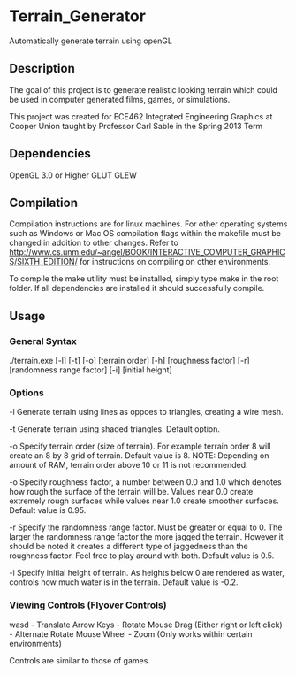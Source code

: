 Terrain_Generator
=================

Automatically generate terrain using openGL

## Description ##

The goal of this project is to generate realistic looking terrain 
which could be used in computer generated films, games, or simulations.

This project was created for ECE462 Integrated Engineering Graphics at
Cooper Union taught by Professor Carl Sable in the Spring 2013 Term

## Dependencies ##

OpenGL 3.0 or Higher
GLUT
GLEW

## Compilation ##

Compilation instructions are for linux machines.  For other operating
systems such as Windows or Mac OS compilation flags within the makefile
must be changed in addition to other changes.  Refer to 
http://www.cs.unm.edu/~angel/BOOK/INTERACTIVE_COMPUTER_GRAPHICS/SIXTH_EDITION/
for instructions on compiling on other environments.

To compile the make utility must be installed, simply type make in the root folder.
If all dependencies are installed it should successfully compile.

## Usage ##

### General Syntax ###
./terrain.exe [-l] [-t] [-o] [terrain order] [-h] [roughness factor]
[-r] [randomness range factor] [-i] [initial height]

### Options ###

-l Generate terrain using lines as oppoes to triangles, creating a wire mesh.

-t Generate terrain using shaded triangles. Default option.

-o Specify terrain order (size of terrain).  For example terrain order 8 will 
   create an 8 by 8 grid of terrain.  Default value is 8.  NOTE: Depending on 
   amount of RAM, terrain order above 10 or 11 is not recommended.
   
-o Specify roughness factor, a number between 0.0 and 1.0 which denotes how rough 
   the surface of the terrain will be.  Values near 0.0 create extremely rough surfaces
   while values near 1.0 create smoother surfaces.  Default value is 0.95.
   
-r Specify the randomness range factor.  Must be greater or equal to 0.  The larger 
   the randomness range factor the more jagged the terrain.  However it should be 
   noted it creates a different type of jaggedness than the roughness factor.  Feel
   free to play around with both.  Default value is 0.5.

-i Specify initial height of terrain.  As heights below 0 are rendered as water, controls
   how much water is in the terrain.  Default value is -0.2.
   
### Viewing Controls (Flyover Controls) ###

wasd - Translate
Arrow Keys - Rotate
Mouse Drag (Either right or left click) - Alternate Rotate
Mouse Wheel - Zoom (Only works within certain environments)

Controls are similar to those of games.
